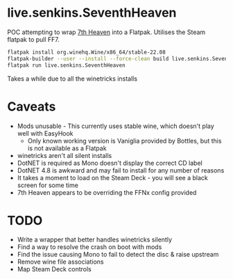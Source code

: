 # live.senkins.SeventhHeaven

POC attempting to wrap [7th Heaven](https://github.com/tsunamods-codes/7th-Heaven) into a Flatpak. Utilises the Steam flatpak to pull FF7.

```sh
flatpak install org.winehq.Wine/x86_64/stable-22.08
flatpak-builder --user --install --force-clean build live.senkins.SeventhHeaven.yml
flatpak run live.senkins.SeventhHeaven
```

Takes a while due to all the winetricks installs


# Caveats

* Mods unusable - This currently uses stable wine, which doesn't play well with EasyHook
  * Only known working version is Vaniglia provided by Bottles, but this is not available as a Flatpak
* winetricks aren't all silent installs
* DotNET is required as Mono doesn't display the correct CD label
* DotNET 4.8 is awkward and may fail to install for any number of reasons
* It takes a moment to load on the Steam Deck - you will see a black screen for some time
* 7th Heaven appears to be overriding the FFNx config provided

# TODO

* Write a wrapper that better handles winetricks silently
* Find a way to resolve the crash on boot with mods
* Find the issue causing Mono to fail to detect the disc & raise upstream
* Remove wine file associations
* Map Steam Deck controls